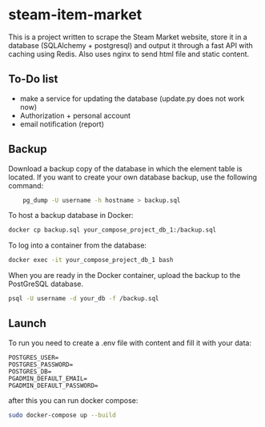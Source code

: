 # steam-item-market
This is a project written to scrape the Steam Market website, store it in a database (SQLAlchemy + postgresql) and output it through a fast API with caching using Redis. Also uses nginx to send html file and static content.

## To-Do list
- make a service for updating the database (update.py does not work now)
- Authorization + personal account
- email notification (report)

## Backup
Download a backup copy of the database in which the element table is located. If you want to create your own database backup, use the following command:
``` sh
    pg_dump -U username -h hostname > backup.sql
```
To host a backup database in Docker:
``` sh
docker cp backup.sql your_compose_project_db_1:/backup.sql
```
To log into a container from the database:
``` sh
docker exec -it your_compose_project_db_1 bash
```
When you are ready in the Docker container, upload the backup to the PostGreSQL database.
``` sh
psql -U username -d your_db -f /backup.sql
```
## Launch
To run you need to create a .env file with content and fill it with your data:
```  
POSTGRES_USER=
POSTGRES_PASSWORD=
POSTGRES_DB=
PGADMIN_DEFAULT_EMAIL=
PGADMIN_DEFAULT_PASSWORD=
```
after this you can run docker compose:
``` sh
sudo docker-compose up --build
```